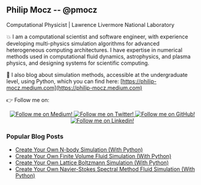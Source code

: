 ## Philip Mocz -- @pmocz

Computational Physicist | Lawrence Livermore National Laboratory

💥 I am a computational scientist and software engineer, with experience developing multi-physics simulation algorithms for advanced heterogeneous computing architectures. I have expertise in numerical methods used in computational fluid dynamics, astrophysics, and plasma physics, and designing systems for scientific computing.

📝 I also blog about simulation methods, accessible at the undergraduate level, using Python, which you can find here: [https://philip-mocz.medium.com](https://philip-mocz.medium.com)

👉 Follow me on:
<div class="grid" align="center">
  <a href="[https://twitter.com/PMocz](https://philip-mocz.medium.com)">
    <img alt="Follow me on Medium!" title="Philip Mocz's Medium" src="https://img.shields.io/badge/Medium-%23121011.svg?style=for-the-badge&logo=Medium&logoColor=white"/>
  </a>
  <a href="https://twitter.com/PMocz">
    <img alt="Follow me on Twitter!" title="Philip Mocz's Twitter" src="https://img.shields.io/badge/Twitter-%231DA1F2.svg?style=for-the-badge&logo=Twitter&logoColor=white"/>
  </a>
  <a href="https://github.com/pmocz">
    <img alt="Follow me on GitHub!" title="Philip Mocz's Github" src="https://img.shields.io/badge/github-%23121011.svg?style=for-the-badge&logo=github&logoColor=white"/>
  </a>
  <a href="www.linkedin.com/in/philip-mocz">
    <img alt="Follow me on Linkedin!" title="Philip Mocz's Linkedin" src="https://img.shields.io/badge/linkedin-%230077B5.svg?style=for-the-badge&logo=linkedin&logoColor=white"/>
  </a>
</div>

### Popular Blog Posts

- <a href="https://medium.com/p/f417234885e9">Create Your Own N-body Simulation (With Python) </a>
- <a href="https://medium.com/p/8f9eab0b8305">Create Your Own Finite Volume Fluid Simulation (With Python) </a>
- <a href="https://medium.com/p/8759e8b53b1c">Create Your Own Lattice Boltzmann Simulation (With Python) </a>
- <a href="https://medium.com/p/3f37405524f4">Create Your Own Navier-Stokes Spectral Method Fluid Simulation (With Python) </a>

<!--
**pmocz/pmocz** is a ✨ _special_ ✨ repository because its `README.md` (this file) appears on your GitHub profile.

Here are some ideas to get you started:

- 🔭 I’m currently working on ...
- 🌱 I’m currently learning ...
- 👯 I’m looking to collaborate on ...
- 🤔 I’m looking for help with ...
- 💬 Ask me about ...
- 📫 How to reach me: ...
- 😄 Pronouns: ...
- ⚡ Fun fact: ...
-->
